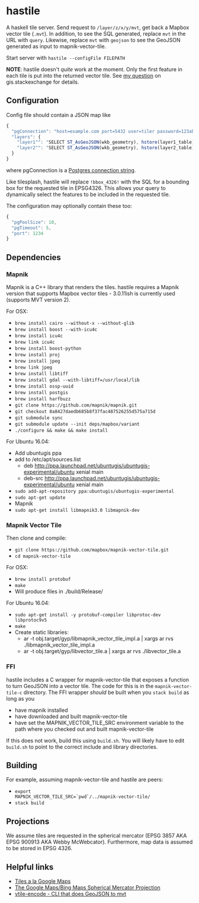hastile
=======

A haskell tile server. Send request to `/layer/z/x/y/mvt`, get back a Mapbox vector tile (`.mvt`). In addition, to see the SQL generated, replace `mvt` in the URL with `query`. Likewise, replace `mvt` with `geojson` to see the GeoJSON generated as input to mapnik-vector-tile.

Start server with `hastile --configFile FILEPATH`

**NOTE**: hastile doesn't _quite_ work at the moment. Only the first feature in each tile is put into the returned vector tile. See [my question](http://gis.stackexchange.com/questions/212691/mapnik-vector-tile-produces-tiles-with-only-one-feature) on gis.stackexchange for details.

Configuration
-------------

Config file should contain a JSON map like

```javascript
{
  "pgConnection": "host=example.com port=5432 user=tiler password=123abc dbname=notoracle"
  "layers": {
    "layer1"": "SELECT ST_AsGeoJSON(wkb_geometry), hstore(layer1_table)-'wkb_geometry'::text FROM layer1_table WHERE ST_Intersects(wkb_geometry, !bbox_4326!)",
    "layer2"": "SELECT ST_AsGeoJSON(wkb_geometry), hstore(layer2_table)-'wkb_geometry'::text FROM layer2_table WHERE ST_Intersects(wkb_geometry, !bbox_4326!)",
  }
}
```

where pgConnection is a [Postgres connection string](https://www.postgresql.org/docs/9.4/static/libpq-connect.html#LIBPQ-CONNSTRING).

Like tilesplash, hastile will replace `!bbox_4326!` with the SQL for a bounding box for the requested tile in EPSG4326. This allows your query to dynamically select the features to be included in the requested tile.

The configuration may optionally contain these too:

```javascript
{
  "pgPoolSize": 10,
  "pgTimeout": 5,
  "port": 1234
}
```

Dependencies
------------

### Mapnik

Mapnik is a C++ library that renders the tiles. hastile requires a Mapnik version that supports Mapbox vector tiles - 
3.0.11ish is currently used (supports MVT version 2).

For OSX:
 - `brew install cairo --without-x --without-glib`
 - `brew install boost --with-icu4c`
 - `brew install icu4c`
 - `brew link icu4c`
 - `brew install boost-python`
 - `brew install proj`
 - `brew install jpeg`
 - `brew link jpeg`
 - `brew install libtiff`
 - `brew install gdal --with-libtiff=/usr/local/lib`
 - `brew install ossp-uuid`
 - `brew install postgis`
 - `brew install harfbuzz`
 - `git clone https://github.com/mapnik/mapnik.git`
 - `git checkout 8a8427daedb685b8f37fac487526255d575a715d`
 - `git submodule sync`
 - `git submodule update --init deps/mapbox/variant`
 - `./configure && make && make install`

For Ubuntu 16.04:
 - Add ubuntugis ppa
  - add to /etc/apt/sources.list
    - deb http://ppa.launchpad.net/ubuntugis/ubuntugis-experimental/ubuntu xenial main 
    - deb-src http://ppa.launchpad.net/ubuntugis/ubuntugis-experimental/ubuntu xenial main 
  - `sudo add-apt-repository ppa:ubuntugis/ubuntugis-experimental`
  - `sudo apt-get update`
 - Mapnik
  - `sudo apt-get install libmapnik3.0 libmapnik-dev`

### Mapnik Vector Tile

Then clone and compile:
 - `git clone https://github.com/mapbox/mapnik-vector-tile.git`
 - `cd mapnik-vector-tile`

For OSX:
 - `brew install protobuf`
 - `make`
 - Will produce files in ./build/Release/

For Ubuntu 16.04:
 - `sudo apt-get install -y protobuf-compiler libprotoc-dev libprotoc9v5`
 - `make`
 - Create static libraries:
   - ar -t obj.target/gyp/libmapnik_vector_tile_impl.a | xargs ar rvs ./libmapnik_vector_tile_impl.a
   - ar -t obj.target/gyp/libvector_tile.a | xargs ar rvs ./libvector_tile.a

### FFI

hastile includes a C wrapper for mapnik-vector-tile that exposes a function to turn GeoJSON into a vector tile. The code for this is in the `mapnik-vector-tile-c` directory. The FFI wrapper _should_ be built when you `stack build` as long as you

 - have mapnik installed
 - have downloaded and built mapnik-vector-tile
 - have set the MAPNIK\_VECTOR\_TILE\_SRC environment variable to the path where you checked out
   and built mapnik-vector-tile

If this does not work, build this using `build.sh`. You will likely have to edit `build.sh` to point to the correct include and library directories.   

Building
--------

For example, assuming mapnik-vector-tile and hastile are peers:
 - <code>export MAPNIK_VECTOR_TILE_SRC=\`pwd\`/../mapnik-vector-tile/</code>
 - `stack build`

Projections
-----------

We assume tiles are requested in the spherical mercator (EPSG 3857 AKA EPSG 900913 AKA Webby McWebcator). Furthermore, map data is assumed to be stored in EPSG 4326.

Helpful links
-------------

- [Tiles a la Google Maps](http://www.maptiler.org/google-maps-coordinates-tile-bounds-projection/)
- [The Google Maps/Bing Maps Spherical Mercator Projection](https://alastaira.wordpress.com/2011/01/23/the-google-maps-bing-maps-spherical-mercator-projection/)
- [vtile-encode - CLI that does GeoJSON to mvt](https://github.com/mapbox/mapnik-vector-tile/blob/master/bench/vtile-encode.cpp)
